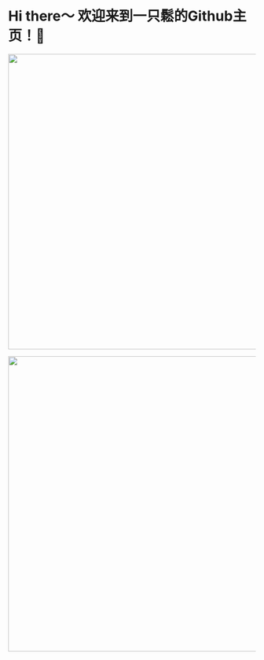 # Hi there～ 欢迎来到一只鬆的Github主页！👋
<p align="center"> 
  <img src="https://github-readme-stats.vercel.app/api?username=yzsong06&show_icons=true&theme=radical&hide_border=true&include_all_commits=true&count_private=true" width="600"/>
</p>
<p align="center"> 
  <img src="https://fastly.jsdelivr.net/gh/yzsong06/yzsong06/github-metrics.svg" width="600"/>
